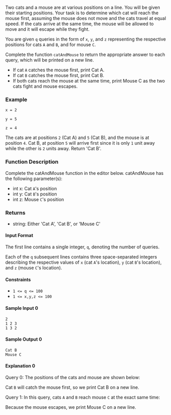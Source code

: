 Two cats and a mouse are at various positions on a line. You will be given their starting positions. Your task is to determine which cat will reach the mouse first, assuming the mouse does not move and the cats travel at equal speed. If the cats arrive at the same time, the mouse will be allowed to move and it will escape while they fight.

You are given `q` queries in the form of `x`, `y`, and `z` representing the respective positions for cats `A` and `B`, and for mouse `C`.

Complete the function `catAndMouse` to return the appropriate answer to each query, which will be printed on a new line.
- If cat `A` catches the mouse first, print Cat A.
- If cat `B` catches the mouse first, print Cat B.
- If both cats reach the mouse at the same time, print Mouse C as the two cats fight and mouse escapes.

### Example 
`x = 2` 

`y = 5` 

`z = 4`

The cats are at positions `2` (Cat A) and `5` (Cat B), and the mouse is at position `4`. Cat B, at position `5` will arrive first since it is only `1` unit away while the other is `2` units away. Return 'Cat B'. 

### Function Description 
Complete the catAndMouse function in the editor below. 
catAndMouse has the following parameter(s): 
- int x: Cat `A`'s position 
- int y: Cat `B`'s position 
- int z: Mouse `C`'s position

### Returns 
- string: Either 'Cat A', 'Cat B', or 'Mouse C'

#### Input Format
The first line contains a single integer, `q`, denoting the number of queries. 

Each of the `q` subsequent lines contains three space-separated integers describing the respective values of `x` (cat `A`'s location), `y` (cat `B`'s location), and `z` (mouse `C`'s location).

#### Constraints
- `1 <= q <= 100` 
- `1 <= x,y,z <= 100`

#### Sample Input 0
```
2
1 2 3
1 3 2
```

#### Sample Output 0
```
Cat B
Mouse C
```

#### Explanation 0
Query 0: The positions of the cats and mouse are shown below:

Cat `B` will catch the mouse first, so we print Cat B on a new line.

Query 1: In this query, cats `A` and `B` reach mouse `C` at the exact same time:

Because the mouse escapes, we print Mouse C on a new line.

